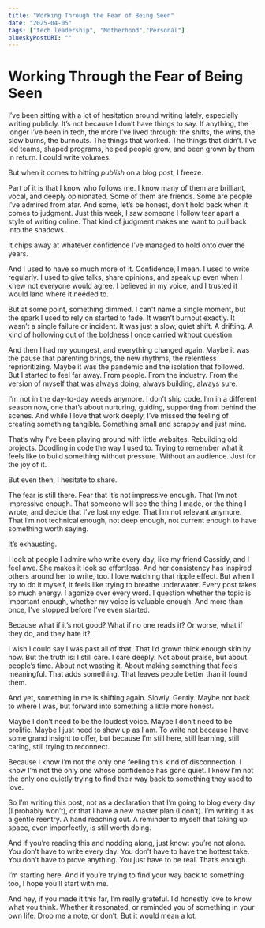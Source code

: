 ```yaml
---
title: "Working Through the Fear of Being Seen"
date: "2025-04-05"
tags: ["tech leadership", "Motherhood","Personal"]
blueskyPostURI: ""
---
```


# Working Through the Fear of Being Seen

I’ve been sitting with a lot of hesitation around writing lately, especially writing publicly. It’s not because I don’t have things to say. If anything, the longer I’ve been in tech, the more I’ve lived through: the shifts, the wins, the slow burns, the burnouts. The things that worked. The things that didn’t. I’ve led teams, shaped programs, helped people grow, and been grown by them in return. I could write volumes.

But when it comes to hitting *publish* on a blog post, I freeze.

Part of it is that I know who follows me. I know many of them are brilliant, vocal, and deeply opinionated. Some of them are friends. Some are people I’ve admired from afar. And some, let’s be honest, don’t hold back when it comes to judgment. Just this week, I saw someone I follow tear apart a style of writing online. That kind of judgment makes me want to pull back into the shadows.

It chips away at whatever confidence I’ve managed to hold onto over the years.

And I used to have so much more of it. Confidence, I mean. I used to write regularly. I used to give talks, share opinions, and speak up even when I knew not everyone would agree. I believed in my voice, and I trusted it would land where it needed to.

But at some point, something dimmed. I can't name a single moment, but the spark I used to rely on started to fade. It wasn’t burnout exactly. It wasn’t a single failure or incident. It was just a slow, quiet shift. A drifting. A kind of hollowing out of the boldness I once carried without question.

And then I had my youngest, and everything changed again. Maybe it was the pause that parenting brings, the new rhythms, the relentless reprioritizing. Maybe it was the pandemic and the isolation that followed. But I started to feel far away. From people. From the industry. From the version of myself that was always doing, always building, always sure.

I’m not in the day-to-day weeds anymore. I don’t ship code. I’m in a different season now, one that’s about nurturing, guiding, supporting from behind the scenes. And while I love that work deeply, I’ve missed the feeling of creating something tangible. Something small and scrappy and just mine.

That’s why I’ve been playing around with little websites. Rebuilding old projects. Doodling in code the way I used to. Trying to remember what it feels like to build something without pressure. Without an audience. Just for the joy of it.

But even then, I hesitate to share.

The fear is still there. Fear that it’s not impressive enough. That I’m not impressive enough. That someone will see the thing I made, or the thing I wrote, and decide that I’ve lost my edge. That I’m not relevant anymore. That I’m not technical enough, not deep enough, not current enough to have something worth saying.

It’s exhausting.

I look at people I admire who write every day, like my friend Cassidy, and I feel awe. She makes it look so effortless. And her consistency has inspired others around her to write, too. I love watching that ripple effect. But when I try to do it myself, it feels like trying to breathe underwater. Every post takes so much energy. I agonize over every word. I question whether the topic is important enough, whether my voice is valuable enough. And more than once, I’ve stopped before I’ve even started.

Because what if it’s not good? What if no one reads it? Or worse, what if they do, and they hate it?

I wish I could say I was past all of that. That I’d grown thick enough skin by now. But the truth is: I still care. I care deeply. Not about praise, but about people’s time. About not wasting it. About making something that feels meaningful. That adds something. That leaves people better than it found them.

And yet, something in me is shifting again. Slowly. Gently. Maybe not back to where I was, but forward into something a little more honest.

Maybe I don’t need to be the loudest voice. Maybe I don’t need to be prolific. Maybe I just need to show up as I am. To write not because I have some grand insight to offer, but because I’m still here, still learning, still caring, still trying to reconnect.

Because I know I’m not the only one feeling this kind of disconnection. I know I’m not the only one whose confidence has gone quiet. I know I’m not the only one quietly trying to find their way back to something they used to love.

So I’m writing this post, not as a declaration that I’m going to blog every day (I probably won’t), or that I have a new master plan (I don’t). I’m writing it as a gentle reentry. A hand reaching out. A reminder to myself that taking up space, even imperfectly, is still worth doing.

And if you’re reading this and nodding along, just know: you’re not alone. You don’t have to write every day. You don’t have to have the hottest take. You don’t have to prove anything. You just have to be real. That’s enough.

I’m starting here. And if you’re trying to find your way back to something too, I hope you’ll start with me.

And hey, if you made it this far, I’m really grateful. I’d honestly love to know what you think. Whether it resonated, or reminded you of something in your own life. Drop me a note, or don’t. But it would mean a lot.
